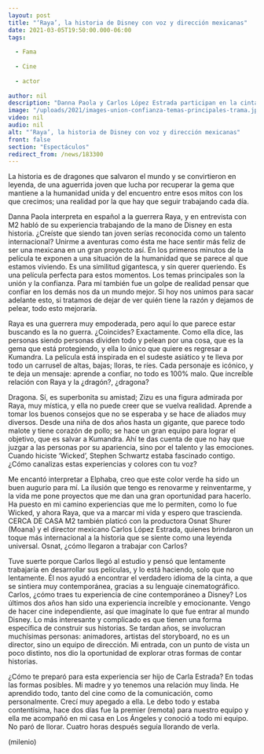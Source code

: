 ```yaml
---
layout: post
title: "‘Raya’, la historia de Disney con voz y dirección mexicanas"
date: 2021-03-05T19:50:00.000-06:00
tags:
  
  - Fama
  
  - Cine
  
  - actor
  
author: nil
description: "Danna Paola y Carlos López Estrada participan en la cinta que hoy llega a los cines y a Disney+. "
image: "/uploads/2021/images-union-confianza-temas-principales-trama.jpg"
video: nil
audio: nil
alt: "‘Raya’, la historia de Disney con voz y dirección mexicanas"
front: false
section: "Espectáculos"
redirect_from: /news/183300
---
```


La historia es de dragones que salvaron el mundo y se convirtieron en leyenda, de una aguerrida joven que lucha por recuperar la gema que mantiene a la humanidad unida y del encuentro entre esos mitos con los que crecimos; una realidad por la que hay que seguir trabajando cada día. 

Danna Paola interpreta en español a la guerrera Raya, y en entrevista con M2 habló de su experiencia trabajando de la mano de Disney en esta historia. ¿Creíste que siendo tan joven serías reconocida como un talento internacional? Unirme a aventuras como ésta me hace sentir más feliz de ser una mexicana en un gran proyecto así. En los primeros minutos de la película te exponen a una situación de la humanidad que se parece al que estamos viviendo. Es una similitud gigantesca, y sin querer queriendo. Es una película perfecta para estos momentos. Los temas principales son la unión y la confianza. Para mí también fue un golpe de realidad pensar que confiar en los demás nos da un mundo mejor. Si hoy nos unimos para sacar adelante esto, si tratamos de dejar de ver quién tiene la razón y dejamos de pelear, todo esto mejoraría. 

Raya es una guerrera muy empoderada, pero aquí lo que parece estar buscando es la no guerra. ¿Coincides? Exactamente. Como ella dice, las personas siendo personas dividen todo y pelean por una cosa, que es la gema que está protegiendo, y ella lo único que quiere es regresar a Kumandra. La película está inspirada en el sudeste asiático y te lleva por todo un carrusel de altas, bajas; lloras, te ríes. Cada personaje es icónico, y te deja un mensaje: aprende a confiar, no todo es 100% malo. Que increíble relación con Raya y la ¿dragón?, ¿dragona? 

Dragona. Sí, es superbonita su amistad; Zizu es una figura admirada por Raya, muy mística, y ella no puede creer que se vuelva realidad. Aprende a tomar los buenos consejos que no se esperaba y se hace de aliados muy diversos. Desde una niña de dos años hasta un gigante, que parece todo malote y tiene corazón de pollo; se hace un gran equipo para lograr el objetivo, que es salvar a Kumandra. Ahí te das cuenta de que no hay que juzgar a las personas por su apariencia, sino por el talento y las emociones. Cuando hiciste ‘Wicked’, Stephen Schwartz estaba fascinado contigo. ¿Cómo canalizas estas experiencias y colores con tu voz? 

Me encantó interpretar a Elphaba, creo que este color verde ha sido un buen augurio para mí. La ilusión que tengo es renovarme y reinventarme, y la vida me pone proyectos que me dan una gran oportunidad para hacerlo. Ha puesto en mi camino experiencias que me lo permiten, como lo fue Wicked, y ahora Raya, que va a marcar mi vida y espero que trascienda.  CERCA DE CASA    M2 también platicó con la productora Osnat Shurer (Moana) y el director mexicano Carlos López Estrada, quienes brindaron un toque más internacional a la historia que se siente como una leyenda universal. Osnat, ¿cómo llegaron a trabajar con Carlos? 

Tuve suerte porque Carlos llegó al estudio y pensó que lentamente trabajaría en desarrollar sus películas, y lo está haciendo, solo que no lentamente. Él nos ayudó a encontrar el verdadero idioma de la cinta, a que se sintiera muy contemporánea, gracias a su lenguaje cinematográfico. Carlos, ¿cómo traes tu experiencia de cine contemporáneo a Disney? Los últimos dos años han sido una experiencia increíble y emocionante. Vengo de hacer cine independiente, así que imagínate lo que fue entrar al mundo Disney. Lo más interesante y complicado es que tienen una forma específica de construir sus historias. Se tardan años, se involucran muchísimas personas: animadores, artistas del storyboard, no es un director, sino un equipo de dirección. Mi entrada, con un punto de vista un poco distinto, nos dio la oportunidad de explorar otras formas de contar historias. 

¿Cómo te preparó para esta experiencia ser hijo de Carla Estrada? En todas las formas posibles. Mi madre y yo tenemos una relación muy linda. He aprendido todo, tanto del cine como de la comunicación, como personalmente. Crecí muy apegado a ella. Le debo todo y estaba contentísima, hace dos días fue la premier (remota) para nuestro equipo y ella me acompañó en mi casa en Los Ángeles y conoció a todo mi equipo. No paró de llorar. Cuatro horas después seguía llorando de verla. 

(milenio)